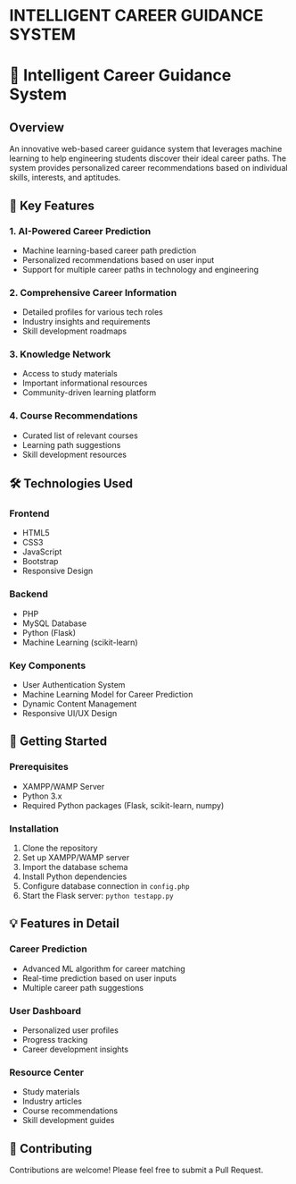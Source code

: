 # INTELLIGENT CAREER GUIDANCE SYSTEM

# 🎯 Intelligent Career Guidance System

## Overview
An innovative web-based career guidance system that leverages machine learning to help engineering students discover their ideal career paths. The system provides personalized career recommendations based on individual skills, interests, and aptitudes.

## 🌟 Key Features

### 1. AI-Powered Career Prediction
- Machine learning-based career path prediction
- Personalized recommendations based on user input
- Support for multiple career paths in technology and engineering

### 2. Comprehensive Career Information
- Detailed profiles for various tech roles
- Industry insights and requirements
- Skill development roadmaps

### 3. Knowledge Network
- Access to study materials
- Important informational resources
- Community-driven learning platform

### 4. Course Recommendations
- Curated list of relevant courses
- Learning path suggestions
- Skill development resources

## 🛠️ Technologies Used

### Frontend
- HTML5
- CSS3
- JavaScript
- Bootstrap
- Responsive Design

### Backend
- PHP
- MySQL Database
- Python (Flask)
- Machine Learning (scikit-learn)

### Key Components
- User Authentication System
- Machine Learning Model for Career Prediction
- Dynamic Content Management
- Responsive UI/UX Design

## 🚀 Getting Started

### Prerequisites
- XAMPP/WAMP Server
- Python 3.x
- Required Python packages (Flask, scikit-learn, numpy)

### Installation
1. Clone the repository
2. Set up XAMPP/WAMP server
3. Import the database schema
4. Install Python dependencies
5. Configure database connection in `config.php`
6. Start the Flask server: `python testapp.py`

## 💡 Features in Detail

### Career Prediction
- Advanced ML algorithm for career matching
- Real-time prediction based on user inputs
- Multiple career path suggestions

### User Dashboard
- Personalized user profiles
- Progress tracking
- Career development insights

### Resource Center
- Study materials
- Industry articles
- Course recommendations
- Skill development guides

## 🤝 Contributing
Contributions are welcome! Please feel free to submit a Pull Request.


